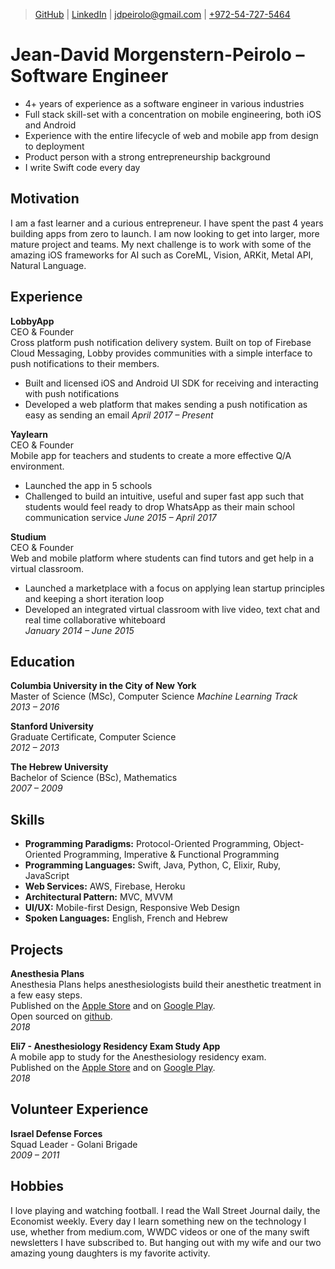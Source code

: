 > [GitHub](https://www.github.com/jeandavid) |
[LinkedIn](https://www.linkedin.com/in/jeandavidmp) |
[jdpeirolo@gmail.com](mailto:jdpeirolo@gmail.com) |
[+972-54-727-5464](tel:00972547275464)

# Jean-David Morgenstern-Peirolo &ndash; Software Engineer
- 4+ years of experience as a software engineer in various industries
- Full stack skill-set with a concentration on mobile engineering, both iOS and Android
- Experience with the entire lifecycle of web and mobile app from design to deployment
- Product person with a strong entrepreneurship background
- I write Swift code every day

## Motivation
I am a fast learner and a curious entrepreneur. I have spent the past 4 years building apps from zero to launch. I am now looking to get into larger, more mature project and teams. My next challenge is to work with some of the amazing iOS frameworks for AI such as CoreML, Vision, ARKit, Metal API, Natural Language.

## Experience
**LobbyApp**  
CEO & Founder  
Cross platform push notification delivery system. Built on top of Firebase Cloud Messaging, Lobby provides communities with a simple interface to push notifications to their members.  
- Built and licensed iOS and Android UI SDK for receiving and interacting with push notifications
- Developed a web platform that makes sending a push notification as easy as sending an email
*April 2017 &ndash; Present*  

**Yaylearn**  
CEO & Founder  
Mobile app for teachers and students to create a more effective Q/A environment.  
- Launched the app in 5 schools
- Challenged to build an intuitive, useful and super fast app such that students would feel ready to drop WhatsApp as their main school communication service
*June 2015 &ndash; April 2017*  

**Studium**  
CEO & Founder  
Web and mobile platform where students can find tutors and get help in a virtual classroom.  
- Launched a marketplace with a focus on applying lean startup principles and keeping a short iteration loop
- Developed an integrated virtual classroom with live video, text chat and real time collaborative whiteboard   
*January 2014 &ndash; June 2015*

## Education
**Columbia University in the City of New York**  
Master of Science (MSc), Computer Science
*Machine Learning Track*  
*2013 – 2016*

**Stanford University**  
Graduate Certificate, Computer Science  
*2012 – 2013*

**The Hebrew University**  
Bachelor of Science (BSc), Mathematics  
*2007 – 2009*

## Skills
- **Programming Paradigms:** Protocol-Oriented Programming, Object-Oriented Programming, Imperative & Functional Programming
- **Programming Languages:** Swift, Java, Python, C, Elixir, Ruby, JavaScript
- **Web Services:** AWS, Firebase, Heroku
- **Architectural Pattern:** MVC, MVVM
- **UI/UX:** Mobile-first Design, Responsive Web Design
- **Spoken Languages:** English, French and Hebrew

## Projects
**Anesthesia Plans**  
Anesthesia Plans helps anesthesiologists build their anesthetic treatment in a few easy steps.  
Published on the [Apple Store](https://itunes.apple.com/il/app/%D7%AA%D7%95%D7%9B%D7%A0%D7%99%D7%95%D7%AA-%D7%94%D7%A8%D7%93%D7%9E%D7%94/id1402481339?mt=8) and on [Google Play](https://play.google.com/store/apps/details?id=com.elishou.anesthesiaplan).  
Open sourced on [github](https://github.com/jeandavid/anesthesia_plan_ios).  
*2018*

**Eli7 - Anesthesiology Residency Exam Study App**  
A mobile app to study for the Anesthesiology residency exam.   
Published on the [Apple Store](https://itunes.apple.com/il/app/eli7/id1380037770?mt=8) and on [Google Play](https://play.google.com/store/apps/details?id=com.elishou.eli7).  
*2018*

## Volunteer Experience
**Israel Defense Forces**  
Squad Leader - Golani Brigade  
*2009 – 2011*

## Hobbies
I love playing and watching football. I read the Wall Street Journal daily, the Economist weekly. Every day I learn something new on the technology I use, whether from medium.com, WWDC videos or one of the many swift newsletters I have subscribed to.
But hanging out with my wife and our two amazing young daughters is my favorite activity.
